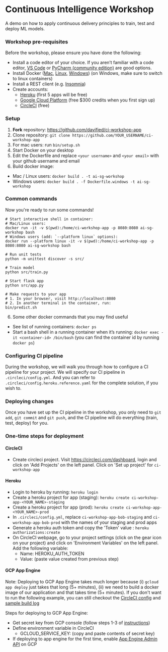 # Continuous Intelligence Workshop

A demo on how to apply continuous delivery principles to train, test and deploy ML models.

### Workshop pre-requisites

Before the workshop, please ensure you have done the following:
- Install a code editor of your choice. If you aren’t familiar with a code editor, [VS Code](https://code.visualstudio.com/) or [PyCharm (community edition)](https://www.jetbrains.com/pycharm/download/) are good options.
- Install Docker ([Mac](https://docs.docker.com/docker-for-mac/install/), [Linux](https://docs.docker.com/install/linux/docker-ce/ubuntu/), [Windows](https://docs.docker.com/docker-for-windows/install/)) (on Windows, make sure to switch to linux containers)
- Install a REST client (e.g. [Insomnia](https://insomnia.rest/))
- Create accounts:
  - [Heroku](https://heroku.com) (first 5 apps will be free) 
  - [Google Cloud Platform](https://cloud.google.com) (free $300 credits when you first sign up)
  - [CircleCI](https://circleci.com) (free)

### Setup

1. **Fork** repository: https://github.com/davified/ci-workshop-app
2. Clone repository: `git clone https://github.com/YOUR_USERNAME/ci-workshop-app`
3. For mac users: run `bin/setup.sh`
3. Start Docker on your desktop
4. Edit the Dockerfile and replace `<your username>` and `<your email>` with your github username and email
4. Build docker image: 
  - Mac / Linux users: `docker build . -t ai-sg-workshop`
  - Windows users: `docker build . -f Dockerfile.windows -t ai-sg-workshop`

### Common commands

Now you're ready to run some commands!

```shell
# Start interactive shell in container:
# Mac/Linux users:
docker run -it -v $(pwd):/home/ci-workshop-app -p 8080:8080 ai-sg-workshop bash
# Windows users (add: `--platform linux` options):
docker run --platform linux -it -v $(pwd):/home/ci-workshop-app -p 8080:8080 ai-sg-workshop bash

# Run unit tests
python -m unittest discover -s src/

# Train model
python src/train.py

# Start flask app
python src/app.py

# Make requests to your app
# 1. In your browser, visit http://localhost:8080
# 2. In another terminal in the container, run:
bin/predict.sh

```

6. Some other docker commands that you may find useful
- See list of running containers: `docker ps`
- Start a bash shell in a running container when it’s running: `docker exec -it <container-id> /bin/bash` (you can find the container id by running `docker ps`)

### Configuring CI pipeline

During the workshop, we will walk you through how to configure a CI pipeline for your project. We will specify our CI pipeline in `.circleci/config.yml`. And you can refer to `.circleci/config.heroku.reference.yaml` for the complete solution, if you wish to.

### Deploying changes

Once you have set up the CI pipeline in the workshop, you only need to `git add`, `git commit` and `git push`, and the CI pipeline will do everything (train, test, deploy) for you.

### One-time steps for deployment
#### CircleCI
- Create circleci project. Visit https://circleci.com/dashboard, login and click on 'Add Projects' on the left panel. Click on 'Set up project' for `ci-workshop-app`

#### Heroku

- Login to heroku by running: `heroku login`
- Create a heroku project for app (staging): `heroku create ci-workshop-app-<YOUR_NAME>-staging`
- Create a heroku project for app (prod): `heroku create ci-workshop-app-<YOUR_NAME>-prod`
- In `.circleci/config.yml`, replace `ci-workshop-app-bob-staging` and `ci-workshop-app-bob-prod` with the names of your staging and prod apps
- Generate a heroku auth token and copy the 'Token' value : `heroku authorizations:create`
- On CircleCI webpage, go to your project settings (click on the gear icon on your project) and click on 'Environment Variables' on the left panel. Add the following variable:
  - Name: HEROKU_AUTH_TOKEN
  - Value: (paste value created from previous step)

#### GCP App Engine
Note: Deploying to GCP App Engine takes much longer because (i) `gcloud app deploy` just takes that long (5+ minutes), (ii) we need to build a docker image of our application and that takes time (5+ minutes). If you don't want to run the following example, you can still checkout the [CircleCI config](https://gist.github.com/davified/c90cabb7e15fdb2ce5a1f6d34f37cef2) and [sample build log](https://circleci.com/gh/davified/ci-workshop-app/42)

Steps for deploying to GCP App Engine:
- Get secret key from GCP console (follow steps 1-3 of [instructions](https://cloud.google.com/sdk/docs/authorizing#authorizing_with_a_service_account))
- Define environment variable in CircleCI
  - GCLOUD_SERVICE_KEY: (copy and paste contents of secret key)
- If deploying to app engine for the first time, enable [App Engine Admin API](https://console.developers.google.com/apis/api/appengine.googleapis.com/overview?project=ai-sg-workshop) on GCP
